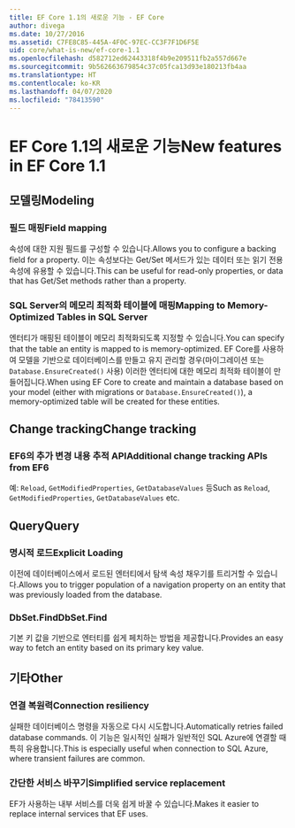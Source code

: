 ```yaml
---
title: EF Core 1.1의 새로운 기능 - EF Core
author: divega
ms.date: 10/27/2016
ms.assetid: C7FE8C85-445A-4F0C-97EC-CC3F7F1D6F5E
uid: core/what-is-new/ef-core-1.1
ms.openlocfilehash: d582712ed62443318f4b9e209511fb2a557d667e
ms.sourcegitcommit: 9b562663679854c37c05fca13d93e180213fb4aa
ms.translationtype: HT
ms.contentlocale: ko-KR
ms.lasthandoff: 04/07/2020
ms.locfileid: "78413590"
---
```

# <a name="new-features-in-ef-core-11"></a><span data-ttu-id="6c5a5-102">EF Core 1.1의 새로운 기능</span><span class="sxs-lookup"><span data-stu-id="6c5a5-102">New features in EF Core 1.1</span></span>

## <a name="modeling"></a><span data-ttu-id="6c5a5-103">모델링</span><span class="sxs-lookup"><span data-stu-id="6c5a5-103">Modeling</span></span>

### <a name="field-mapping"></a><span data-ttu-id="6c5a5-104">필드 매핑</span><span class="sxs-lookup"><span data-stu-id="6c5a5-104">Field mapping</span></span>

<span data-ttu-id="6c5a5-105">속성에 대한 지원 필드를 구성할 수 있습니다.</span><span class="sxs-lookup"><span data-stu-id="6c5a5-105">Allows you to configure a backing field for a property.</span></span> <span data-ttu-id="6c5a5-106">이는 속성보다는 Get/Set 메서드가 있는 데이터 또는 읽기 전용 속성에 유용할 수 있습니다.</span><span class="sxs-lookup"><span data-stu-id="6c5a5-106">This can be useful for read-only properties, or data that has Get/Set methods rather than a property.</span></span>

### <a name="mapping-to-memory-optimized-tables-in-sql-server"></a><span data-ttu-id="6c5a5-107">SQL Server의 메모리 최적화 테이블에 매핑</span><span class="sxs-lookup"><span data-stu-id="6c5a5-107">Mapping to Memory-Optimized Tables in SQL Server</span></span>

<span data-ttu-id="6c5a5-108">엔터티가 매핑된 테이블이 메모리 최적화되도록 지정할 수 있습니다.</span><span class="sxs-lookup"><span data-stu-id="6c5a5-108">You can specify that the table an entity is mapped to is memory-optimized.</span></span> <span data-ttu-id="6c5a5-109">EF Core를 사용하여 모델을 기반으로 데이터베이스를 만들고 유지 관리할 경우(마이그레이션 또는 `Database.EnsureCreated()` 사용) 이러한 엔터티에 대한 메모리 최적화 테이블이 만들어집니다.</span><span class="sxs-lookup"><span data-stu-id="6c5a5-109">When using EF Core to create and maintain a database based on your model (either with migrations or `Database.EnsureCreated()`), a memory-optimized table will be created for these entities.</span></span>

## <a name="change-tracking"></a><span data-ttu-id="6c5a5-110">Change tracking</span><span class="sxs-lookup"><span data-stu-id="6c5a5-110">Change tracking</span></span>

### <a name="additional-change-tracking-apis-from-ef6"></a><span data-ttu-id="6c5a5-111">EF6의 추가 변경 내용 추적 API</span><span class="sxs-lookup"><span data-stu-id="6c5a5-111">Additional change tracking APIs from EF6</span></span>

<span data-ttu-id="6c5a5-112">예: `Reload`, `GetModifiedProperties`, `GetDatabaseValues` 등</span><span class="sxs-lookup"><span data-stu-id="6c5a5-112">Such as `Reload`, `GetModifiedProperties`, `GetDatabaseValues` etc.</span></span>

## <a name="query"></a><span data-ttu-id="6c5a5-113">Query</span><span class="sxs-lookup"><span data-stu-id="6c5a5-113">Query</span></span>

### <a name="explicit-loading"></a><span data-ttu-id="6c5a5-114">명시적 로드</span><span class="sxs-lookup"><span data-stu-id="6c5a5-114">Explicit Loading</span></span>

<span data-ttu-id="6c5a5-115">이전에 데이터베이스에서 로드된 엔터티에서 탐색 속성 채우기를 트리거할 수 있습니다.</span><span class="sxs-lookup"><span data-stu-id="6c5a5-115">Allows you to trigger population of a navigation property on an entity that was previously loaded from the database.</span></span>

### <a name="dbsetfind"></a><span data-ttu-id="6c5a5-116">DbSet.Find</span><span class="sxs-lookup"><span data-stu-id="6c5a5-116">DbSet.Find</span></span>

<span data-ttu-id="6c5a5-117">기본 키 값을 기반으로 엔터티를 쉽게 페치하는 방법을 제공합니다.</span><span class="sxs-lookup"><span data-stu-id="6c5a5-117">Provides an easy way to fetch an entity based on its primary key value.</span></span>

## <a name="other"></a><span data-ttu-id="6c5a5-118">기타</span><span class="sxs-lookup"><span data-stu-id="6c5a5-118">Other</span></span>

### <a name="connection-resiliency"></a><span data-ttu-id="6c5a5-119">연결 복원력</span><span class="sxs-lookup"><span data-stu-id="6c5a5-119">Connection resiliency</span></span>

<span data-ttu-id="6c5a5-120">실패한 데이터베이스 명령을 자동으로 다시 시도합니다.</span><span class="sxs-lookup"><span data-stu-id="6c5a5-120">Automatically retries failed database commands.</span></span> <span data-ttu-id="6c5a5-121">이 기능은 일시적인 실패가 일반적인 SQL Azure에 연결할 때 특히 유용합니다.</span><span class="sxs-lookup"><span data-stu-id="6c5a5-121">This is especially useful when connection to SQL Azure, where transient failures are common.</span></span>

### <a name="simplified-service-replacement"></a><span data-ttu-id="6c5a5-122">간단한 서비스 바꾸기</span><span class="sxs-lookup"><span data-stu-id="6c5a5-122">Simplified service replacement</span></span>

<span data-ttu-id="6c5a5-123">EF가 사용하는 내부 서비스를 더욱 쉽게 바꿀 수 있습니다.</span><span class="sxs-lookup"><span data-stu-id="6c5a5-123">Makes it easier to replace internal services that EF uses.</span></span>
